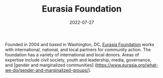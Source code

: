 ﻿---
title: "Eurasia Foundation"
linkTitle: "Eurasia Foundation"
date: 2022-07-27
countries: ["Kazakhstan"]
category: ["INGO"]
tags: ["civil society", "general INGO", "governance"]
date_start: [2004]
date_end: []
data_type: ["reports", "news"] 
language: ["English"]
description: 
  The Eurasia Foundation works with international, national, and local partners for community action.
---

Founded in 2004 and based in Washington, DC, [Eurasia Foundation](https://www.eurasia.org/where-we-work/asia/) works with international, national, and local partners for community action. The foundation has a variety of international and local donors. Areas of expertise include civil society, youth and leadership, media, governance, and [gender and marginalized communities] (https://www.eurasia.org/what-we-do/gender-and-marginalized-groups/). 
